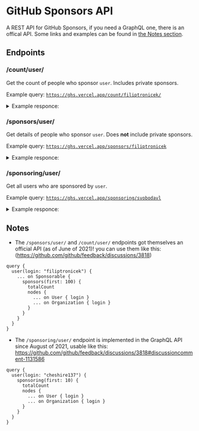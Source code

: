 # GitHub Sponsors API
A REST API for GitHub Sponsors, if you need a GraphQL one, there is an offical API. Some links and examples can be found in [the Notes section](#notes).

## Endpoints

### /count/user/
Get the count of people who sponsor `user`. Includes private sponsors.

Example query: [`https://ghs.vercel.app/count/filiptronicek/`](https://ghs.vercel.app/count/filiptronicek)

<details>
<summary>
  Example responce:
</summary>

```json
{
  "sponsors": {
    "count": 4
  }
}
```
</details>

### /sponsors/user/
Get details of people who sponsor `user`. Does **not** include private sponsors.

Example query: [`https://ghs.vercel.app/sponsors/filiptronicek`](https://ghs.vercel.app/sponsors/filiptronicek)

<details>
<summary>
  Example responce:
</summary>

```json
{
  "sponsors": [
    {
      "handle": "bdougie",
      "avatar": "https://avatars.githubusercontent.com/u/5713670?s=60&v=4",
      "profile": "https://github.com/bdougie",
      "details": {
        "login": "bdougie",
        "id": 5713670,
        "node_id": "MDQ6VXNlcjU3MTM2NzA=",
        "avatar_url": "https://avatars.githubusercontent.com/u/5713670?v=4",
        "gravatar_id": "",
        "url": "https://api.github.com/users/bdougie",
        "html_url": "https://github.com/bdougie",
        "followers_url": "https://api.github.com/users/bdougie/followers",
        "following_url": "https://api.github.com/users/bdougie/following{/other_user}",
        "gists_url": "https://api.github.com/users/bdougie/gists{/gist_id}",
        "starred_url": "https://api.github.com/users/bdougie/starred{/owner}{/repo}",
        "subscriptions_url": "https://api.github.com/users/bdougie/subscriptions",
        "organizations_url": "https://api.github.com/users/bdougie/orgs",
        "repos_url": "https://api.github.com/users/bdougie/repos",
        "events_url": "https://api.github.com/users/bdougie/events{/privacy}",
        "received_events_url": "https://api.github.com/users/bdougie/received_events",
        "type": "User",
        "site_admin": true,
        "name": "Brian Douglas",
        "company": "GitHub",
        "blog": "https://bdougie.live",
        "location": "Oakland, CA",
        "email": null,
        "hireable": null,
        "bio": "Making open-source accessible with  @open-sauced (he/him)",
        "twitter_username": "bdougieYO",
        "public_repos": 358,
        "public_gists": 28,
        "followers": 1023,
        "following": 161,
        "created_at": "2013-10-17T22:25:29Z",
        "updated_at": "2021-02-07T14:45:40Z"
      }
    },
    {
      "handle": "svobodavl",
      "avatar": "https://avatars.githubusercontent.com/u/58887042?s=60&v=4",
      "profile": "https://github.com/svobodavl",
      "details": {
        "login": "svobodavl",
        "id": 58887042,
        "node_id": "MDQ6VXNlcjU4ODg3MDQy",
        "avatar_url": "https://avatars.githubusercontent.com/u/58887042?v=4",
        "gravatar_id": "",
        "url": "https://api.github.com/users/svobodavl",
        "html_url": "https://github.com/svobodavl",
        "followers_url": "https://api.github.com/users/svobodavl/followers",
        "following_url": "https://api.github.com/users/svobodavl/following{/other_user}",
        "gists_url": "https://api.github.com/users/svobodavl/gists{/gist_id}",
        "starred_url": "https://api.github.com/users/svobodavl/starred{/owner}{/repo}",
        "subscriptions_url": "https://api.github.com/users/svobodavl/subscriptions",
        "organizations_url": "https://api.github.com/users/svobodavl/orgs",
        "repos_url": "https://api.github.com/users/svobodavl/repos",
        "events_url": "https://api.github.com/users/svobodavl/events{/privacy}",
        "received_events_url": "https://api.github.com/users/svobodavl/received_events",
        "type": "User",
        "site_admin": false,
        "name": "Vláďa Svoboda",
        "company": null,
        "blog": "vladja.itch.io/",
        "location": "Prague, Czech Republic",
        "email": null,
        "hireable": true,
        "bio": null,
        "twitter_username": "vlada_svoboda",
        "public_repos": 7,
        "public_gists": 0,
        "followers": 8,
        "following": 9,
        "created_at": "2019-12-14T16:56:34Z",
        "updated_at": "2021-02-04T15:53:59Z"
      }
    },
    {
      "handle": "kahy9",
      "avatar": "https://avatars.githubusercontent.com/u/48121432?s=60&v=4",
      "profile": "https://github.com/kahy9",
      "details": {
        "login": "kahy9",
        "id": 48121432,
        "node_id": "MDQ6VXNlcjQ4MTIxNDMy",
        "avatar_url": "https://avatars.githubusercontent.com/u/48121432?v=4",
        "gravatar_id": "",
        "url": "https://api.github.com/users/kahy9",
        "html_url": "https://github.com/kahy9",
        "followers_url": "https://api.github.com/users/kahy9/followers",
        "following_url": "https://api.github.com/users/kahy9/following{/other_user}",
        "gists_url": "https://api.github.com/users/kahy9/gists{/gist_id}",
        "starred_url": "https://api.github.com/users/kahy9/starred{/owner}{/repo}",
        "subscriptions_url": "https://api.github.com/users/kahy9/subscriptions",
        "organizations_url": "https://api.github.com/users/kahy9/orgs",
        "repos_url": "https://api.github.com/users/kahy9/repos",
        "events_url": "https://api.github.com/users/kahy9/events{/privacy}",
        "received_events_url": "https://api.github.com/users/kahy9/received_events",
        "type": "User",
        "site_admin": false,
        "name": "Josef Kahoun",
        "company": "@MicrosoftSTC",
        "blog": "",
        "location": "Czech Republic",
        "email": null,
        "hireable": null,
        "bio": null,
        "twitter_username": "kahy_dot_sh",
        "public_repos": 14,
        "public_gists": 0,
        "followers": 11,
        "following": 18,
        "created_at": "2019-03-01T09:36:36Z",
        "updated_at": "2021-02-03T19:10:30Z"
      }
    },
    {
      "handle": "kdaigle",
      "avatar": "https://avatars.githubusercontent.com/u/2501?s=60&v=4",
      "profile": "https://github.com/kdaigle",
      "details": {
        "login": "kdaigle",
        "id": 2501,
        "node_id": "MDQ6VXNlcjI1MDE=",
        "avatar_url": "https://avatars.githubusercontent.com/u/2501?v=4",
        "gravatar_id": "",
        "url": "https://api.github.com/users/kdaigle",
        "html_url": "https://github.com/kdaigle",
        "followers_url": "https://api.github.com/users/kdaigle/followers",
        "following_url": "https://api.github.com/users/kdaigle/following{/other_user}",
        "gists_url": "https://api.github.com/users/kdaigle/gists{/gist_id}",
        "starred_url": "https://api.github.com/users/kdaigle/starred{/owner}{/repo}",
        "subscriptions_url": "https://api.github.com/users/kdaigle/subscriptions",
        "organizations_url": "https://api.github.com/users/kdaigle/orgs",
        "repos_url": "https://api.github.com/users/kdaigle/repos",
        "events_url": "https://api.github.com/users/kdaigle/events{/privacy}",
        "received_events_url": "https://api.github.com/users/kdaigle/received_events",
        "type": "User",
        "site_admin": true,
        "name": "Kyle Daigle",
        "company": "@github ",
        "blog": "www.kyledaigle.com",
        "location": "Tolland, CT",
        "email": null,
        "hireable": null,
        "bio": "Senior Director, Special Projects at @github ",
        "twitter_username": "kdaigle",
        "public_repos": 67,
        "public_gists": 7,
        "followers": 385,
        "following": 6,
        "created_at": "2008-03-07T14:32:21Z",
        "updated_at": "2021-02-09T21:12:22Z"
      }
    }
  ]
}
```
</details>

### /sponsoring/user/
Get all users who are sponsored by `user`.

Example query: [`https://ghs.vercel.app/sponsoring/svobodavl`](https://ghs.vercel.app/sponsoring/svobodavl)

<details>
<summary>
  Example responce:
</summary>

```json
{
  "sponsorees": [
    {
      "handle": "filiptronicek",
      "avatar": "https://avatars.githubusercontent.com/u/29888641?s=88&u=152b134e3e6e3d003ecd55fdde31c4171144c771&v=4",
      "profile": "https://github.com/filiptronicek"
    }
  ]
}
```
</details>

## Notes
- The `/sponsors/user/` and `/count/user/` endpoints got themselves an official API (as of June of 2021)! you can use them like this: (https://github.com/github/feedback/discussions/3818)

```gql
query {
  user(login: "filiptronicek") {
    ... on Sponsorable {
      sponsors(first: 100) {
        totalCount
        nodes {
          ... on User { login }
          ... on Organization { login }
        }
      }
    }
  }
}
```
- The `/sponsoring/user/` endpoint is implemented in the GraphQL API since August of 2021, usable like this: https://github.com/github/feedback/discussions/3818#discussioncomment-1131586

```gql
query {
  user(login: "cheshire137") {
    sponsoring(first: 10) {
      totalCount
      nodes {
        ... on User { login }
        ... on Organization { login }
      }
    }
  }
}
```
